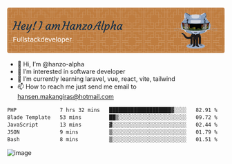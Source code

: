 ![Header](./github-header-image.png)

- 👋 Hi, I’m @hanzo-alpha
- 👀 I’m interested in software developer
- 🌱 I’m currently learning laravel, vue, react, vite, tailwind
- 📫 How to reach me just send me email to hansen.makangiras@hotmail.com 

<!---
hanzo-alpha/hanzo-alpha is a ✨ special ✨ repository because its `README.md` (this file) appears on your GitHub profile.
You can click the Preview link to take a look at your changes.
--->

<!--START_SECTION:waka-->

```txt
PHP              7 hrs 32 mins   ████████████████████▓░░░░   82.91 %
Blade Template   53 mins         ██▒░░░░░░░░░░░░░░░░░░░░░░   09.72 %
JavaScript       13 mins         ▓░░░░░░░░░░░░░░░░░░░░░░░░   02.44 %
JSON             9 mins          ▒░░░░░░░░░░░░░░░░░░░░░░░░   01.79 %
Bash             8 mins          ▒░░░░░░░░░░░░░░░░░░░░░░░░   01.51 %
```

<!--END_SECTION:waka-->

![image](https://github.com/hanzo-alpha/hanzo-alpha/assets/111342797/c4bd2977-6123-4017-8652-6e166259b484)

